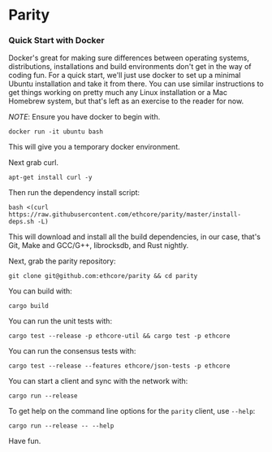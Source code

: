 # Parity

### Quick Start with Docker

Docker's great for making sure differences between operating systems, distributions, installations and build environments don't get in the way of coding fun. For a quick start, we'll just use docker to set up a minimal Ubuntu installation and take it from there. You can use similar instructions to get things working on pretty much any Linux installation or a Mac Homebrew system, but that's left as an exercise to the reader for now.

*NOTE*: Ensure you have docker to begin with.

```
docker run -it ubuntu bash
```

This will give you a temporary docker environment.

Next grab curl.

```
apt-get install curl -y
```

Then run the dependency install script:

```
bash <(curl https://raw.githubusercontent.com/ethcore/parity/master/install-deps.sh -L)
```

This will download and install all the build dependencies, in our case, that's Git, Make and GCC/G++, librocksdb, and Rust nightly.

Next, grab the parity repository:

```
git clone git@github.com:ethcore/parity && cd parity
```

You can build with:

```
cargo build
```

You can run the unit tests with:

```
cargo test --release -p ethcore-util && cargo test -p ethcore
```

You can run the consensus tests with:

```
cargo test --release --features ethcore/json-tests -p ethcore
```

You can start a client and sync with the network with:

```
cargo run --release
```

To get help on the command line options for the `parity` client, use `--help`:

```
cargo run --release -- --help
```

Have fun.




